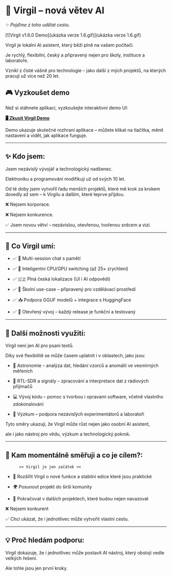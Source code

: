 # 🌟 Virgil – nová větev AI

*✨ Pojďme z toho udělat cestu.*



[![Virgil v1.6.0 Demo](ukázka verze 1.6.gif)](ukázka verze 1.6.gif)


Virgil je lokální AI asistent, který běží plně na vašem počítači.  

Je rychlý, flexibilní, český a připravený nejen pro školy, instituce a laboratoře.  

Vznikl z čisté vášně pro technologie – jako další z mých projektů, na kterých pracuji už více než 20 let.



## 🎮 Vyzkoušet demo



Než si stáhnete aplikaci, vyzkoušejte interaktivní demo UI:  

**[🖥️ Zkusit Virgil Demo](https://avv217.github.io/Projekt-Virgil)**



Demo ukazuje skutečné rozhraní aplikace – můžete klikat na tlačítka, měnit nastavení a vidět, jak aplikace funguje.



---



## ✨ Kdo jsem:

Jsem nezávislý vývojář a technologický nadšenec.  

Elektroniku a programování modifikuji už od svých 10 let.  

Od té doby jsem vytvořil řadu menších projektů, které mě krok za krokem dovedly až sem – k Virgilu a dalším, které teprve přijdou.  



❌ Nejsem korporace.  

❌ Nejsem konkurence.  

✅ Jsem novou větví – nezávislou, otevřenou, tvořenou srdcem a vizí.  



---



## 🚀 Co Virgil umí:

- ✅ 🧠  Multi-session chat s pamětí  

- ✅ 🔄  Inteligentní CPU/GPU switching (až 25× zrychlení)  

- ✅ 🇨🇿   Plná česká lokalizace (UI i AI odpovědi)  

- ✅ 🏫  Školní use-case – připravený pro vzdělávací prostředí  

- ✅ 📥  Podpora GGUF modelů + integrace s HuggingFace  

- ✅ 🔧  Otevřený vývoj – každý release je funkční a testovaný



---



## 🌌 Další možnosti využití:



Virgil není jen AI pro psaní textů.  

Díky své flexibilitě se může časem uplatnit i v oblastech, jako jsou:



- 🔭 Astronomie – analýza dat, hledání vzorců a anomálií ve vesmírných měřeních  

- 📡 RTL-SDR a signály – zpracování a interpretace dat z rádiových přijímačů  

- 💻 Vývoj kódu – pomoc s tvorbou i opravami software, včetně vlastního zdokonalování  

- 🧪 Výzkum – podpora nezávislých experimentátorů a laboratoří  



Tyto směry ukazují, že Virgil může růst nejen jako osobní AI asistent,  

ale i jako nástroj pro vědu, výzkum a technologický pokrok.



---



## 🎯 Kam momentálně směřuji a co je cílem?:

          >> Virgil je jen začátek <<

- 🚀 Rozšířit Virgil o nové funkce a stabilní edice které jsou praktické 

- 🌍 Posunout projekt do širší komunity  

- 🔄 Pokračovat v dalších projektech, které budou nejen navazovat  



❌ Nejsem konkurent

✅ Chci ukázat, že i jednotlivec může vytvořit vlastní cestu.  



---



## 💡 Proč hledám podporu:

Virgil dokazuje, že i jednotlivec může postavit AI nástroj, který obstojí vedle velkých řešení.  

Ale tohle jsou jen první kroky. 

